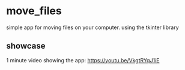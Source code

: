 # move_files
simple app for moving files on your computer. using the tkinter library

## showcase
1 minute video showing the app: https://youtu.be/VkgtRYqJ1iE
